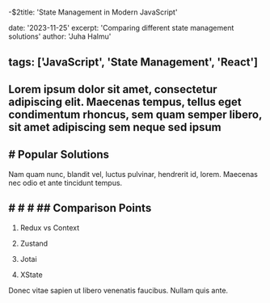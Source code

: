 
#
  -$2title: 'State Management in Modern JavaScript'

date: '2023-11-25'
excerpt: 'Comparing different state management solutions'
author: 'Juha Halmu'

## tags: ['JavaScript', 'State Management', 'React']

## Lorem ipsum dolor sit amet, consectetur adipiscing elit. Maecenas tempus, tellus eget condimentum rhoncus, sem quam semper libero, sit amet adipiscing sem neque sed ipsum

## # Popular Solutions

Nam quam nunc, blandit vel, luctus pulvinar, hendrerit id, lorem. Maecenas nec odio et ante tincidunt tempus.

## # # # ## Comparison Points


1. Redux vs Context


1. Zustand


1. Jotai


1. XState

Donec vitae sapien ut libero venenatis faucibus. Nullam quis ante.
